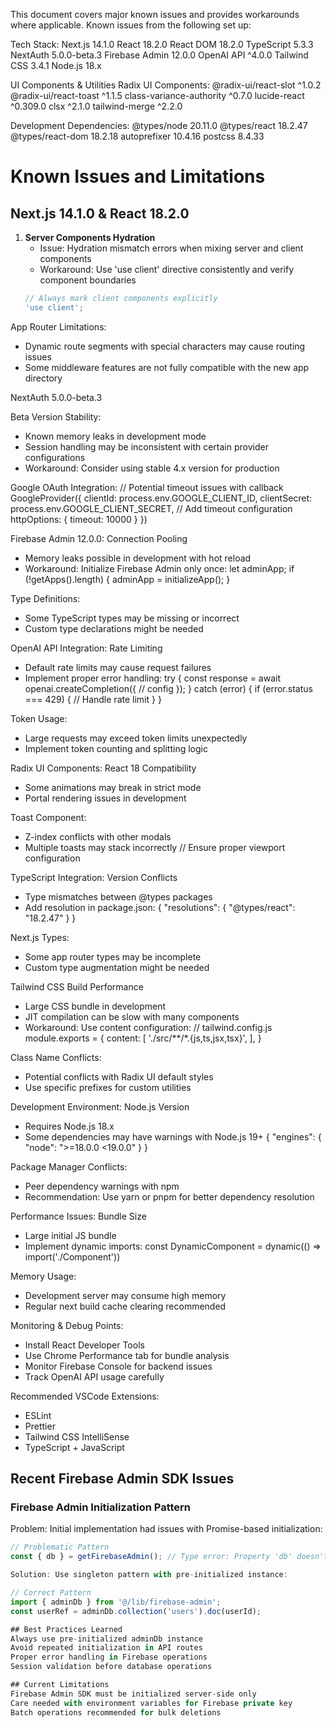 This document covers major known issues and provides workarounds where applicable. 
Known issues from the following set up:

Tech Stack:
Next.js 14.1.0
React 18.2.0
React DOM 18.2.0
TypeScript 5.3.3
NextAuth 5.0.0-beta.3
Firebase Admin 12.0.0
OpenAI API ^4.0.0
Tailwind CSS 3.4.1
Node.js 18.x

UI Components & Utilities
Radix UI Components:
@radix-ui/react-slot ^1.0.2
@radix-ui/react-toast ^1.1.5
class-variance-authority ^0.7.0
lucide-react ^0.309.0
clsx ^2.1.0
tailwind-merge ^2.2.0

Development Dependencies:
@types/node 20.11.0
@types/react 18.2.47
@types/react-dom 18.2.18
autoprefixer 10.4.16
postcss 8.4.33

# Known Issues and Limitations

## Next.js 14.1.0 & React 18.2.0
1. **Server Components Hydration**
   - Issue: Hydration mismatch errors when mixing server and client components
   - Workaround: Use 'use client' directive consistently and verify component boundaries
   ```typescript
   // Always mark client components explicitly
   'use client';

App Router Limitations:
- Dynamic route segments with special characters may cause routing issues
- Some middleware features are not fully compatible with the new app directory

NextAuth 5.0.0-beta.3

Beta Version Stability:
- Known memory leaks in development mode
- Session handling may be inconsistent with certain provider configurations
- Workaround: Consider using stable 4.x version for production

Google OAuth Integration:
// Potential timeout issues with callback
GoogleProvider({
  clientId: process.env.GOOGLE_CLIENT_ID,
  clientSecret: process.env.GOOGLE_CLIENT_SECRET,
  // Add timeout configuration
  httpOptions: { timeout: 10000 }
})

Firebase Admin 12.0.0:
Connection Pooling
- Memory leaks possible in development with hot reload
- Workaround: Initialize Firebase Admin only once:
let adminApp;
if (!getApps().length) {
  adminApp = initializeApp();
}

Type Definitions:
- Some TypeScript types may be missing or incorrect
- Custom type declarations might be needed

OpenAI API Integration:
Rate Limiting

- Default rate limits may cause request failures
- Implement proper error handling:
try {
  const response = await openai.createCompletion({
    // config
  });
} catch (error) {
  if (error.status === 429) {
    // Handle rate limit
  }
}

Token Usage:
- Large requests may exceed token limits unexpectedly
- Implement token counting and splitting logic

Radix UI Components:
React 18 Compatibility
- Some animations may break in strict mode
- Portal rendering issues in development

Toast Component:
- Z-index conflicts with other modals
- Multiple toasts may stack incorrectly
// Ensure proper viewport configuration
<ToastViewport className="z-[100]" />

TypeScript Integration:
Version Conflicts
- Type mismatches between @types packages
- Add resolution in package.json:
{
  "resolutions": {
    "@types/react": "18.2.47"
  }
}

Next.js Types:
- Some app router types may be incomplete
- Custom type augmentation might be needed

Tailwind CSS
Build Performance
- Large CSS bundle in development
- JIT compilation can be slow with many components
- Workaround: Use content configuration:
// tailwind.config.js
module.exports = {
  content: [
    './src/**/*.{js,ts,jsx,tsx}',
  ],
}

Class Name Conflicts:
- Potential conflicts with Radix UI default styles
- Use specific prefixes for custom utilities

Development Environment:
Node.js Version
- Requires Node.js 18.x
- Some dependencies may have warnings with Node.js 19+
{
  "engines": {
    "node": ">=18.0.0 <19.0.0"
  }
}

Package Manager Conflicts:
- Peer dependency warnings with npm
- Recommendation: Use yarn or pnpm for better dependency resolution

Performance Issues:
Bundle Size
- Large initial JS bundle
- Implement dynamic imports:
const DynamicComponent = dynamic(() => import('./Component'))

Memory Usage:
- Development server may consume high memory
- Regular next build cache clearing recommended

Monitoring & Debug Points:
- Install React Developer Tools
- Use Chrome Performance tab for bundle analysis
- Monitor Firebase Console for backend issues
- Track OpenAI API usage carefully

Recommended VSCode Extensions:
- ESLint
- Prettier
- Tailwind CSS IntelliSense
- TypeScript + JavaScript


## Recent Firebase Admin SDK Issues
### Firebase Admin Initialization Pattern
Problem: Initial implementation had issues with Promise-based initialization:
```typescript
// Problematic Pattern
const { db } = getFirebaseAdmin(); // Type error: Property 'db' doesn't exist on Promise

Solution: Use singleton pattern with pre-initialized instance:

// Correct Pattern
import { adminDb } from '@/lib/firebase-admin';
const userRef = adminDb.collection('users').doc(userId);

## Best Practices Learned
Always use pre-initialized adminDb instance
Avoid repeated initialization in API routes
Proper error handling in Firebase operations
Session validation before database operations

## Current Limitations
Firebase Admin SDK must be initialized server-side only
Care needed with environment variables for Firebase private key
Batch operations recommended for bulk deletions